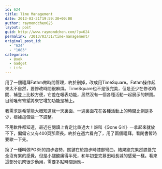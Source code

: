 ```yaml
---
id: 624
title: Time Management
date: 2013-03-31T19:59:30+00:00
author: raymondchen625
layout: post
guid: http://www.raymondchen.com/?p=624
permalink: /2013/03/31/time-management/
original_post_id:
  - "624"
  - "1083"
categories:
  - Book
  - Gadget
  - Life
---
```

用了一個禮拜Fathm做時間管理，終於刪掉，改成用TimeSquare。Fathm操作起來太不自然，要修改時間很麻煩。TimeSquare也不是很完美，但是至少在修改時間、補登上比較方便，它差在報表功能，居然沒有一個各種活動一起展示的餅圖。目前唯有寄望將來它增加功能是補上。

我需求是希望能大概知道我一天裏面、一週裏面花在各種活動上的時間比例是多少，根據這個做一下調整。

不用軟件都知道，最近在閱讀上肯定比重過大！誰叫《Gone Girl》一拿起來就放不下，偏偏它又有400頁那麽長。終於在週六看完了，用了兩個禮拜。看閑書暫時要歇一下先。

換了一種叫做POSE的跑步姿勢，關鍵在於跑步時膝部彎曲。結果跑完果然膝蓋完全沒有累的感覺，但是小腿酸痛得半死，和年初登完慕田峪長城的感覺一樣。看來這部分肌肉很少動用，需要多點時間適應~